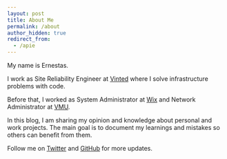 ```yaml
---
layout: post
title: About Me
permalink: /about
author_hidden: true
redirect_from:
  - /apie
---
```


My name is Ernestas.

I work as Site Reliability Engineer at [Vinted](https://vinted.com) where I solve infrastructure problems with code.

Before that, I worked as System Administrator at [Wix](https://vinted.com) and Network Administrator at [VMU](https://www.vdu.lt/en).

In this blog, I am sharing my opinion and knowledge about personal and work projects. The main goal is to document my learnings and mistakes so others can benefit from them.

Follow me on <a href="https://twitter.com/{{ site.author.twitter }}" target="_blank">Twitter</a> and <a href="https://github.com/{{ site.author.github }}" target="_blank">GitHub</a> for more updates.
